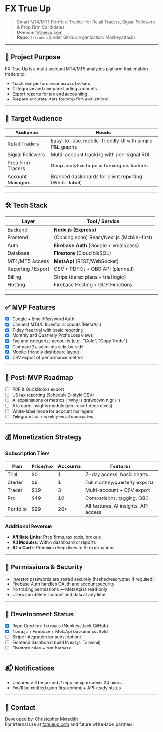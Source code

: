 # FX True Up

> Smart MT4/MT5 Portfolio Tracker for Retail Traders, Signal Followers & Prop Firm Candidates  
> **Domain**: [fxtrueup.com](https://fxtrueup.com)  
> **Repo**: `fxtrueup` (under GitHub organization: Monkeyattack)  

---

## 🎯 Project Purpose

FX True Up is a multi-account MT4/MT5 analytics platform that enables traders to:
- Track real performance across brokers
- Categorize and compare trading accounts
- Export reports for tax and accounting
- Prepare accurate stats for prop firm evaluations

---

## 🧩 Target Audience

| Audience            | Needs                                                     |
|---------------------|------------------------------------------------------------|
| Retail Traders      | Easy-to-use, mobile-friendly UI with simple P&L graphs    |
| Signal Followers    | Multi-account tracking with per-signal ROI                |
| Prop Firm Traders   | Deep analytics to pass funding evaluations                |
| Account Managers    | Branded dashboards for client reporting (White-label)     |

---

## 🛠️ Tech Stack

| Layer              | Tool / Service                         |
|--------------------|----------------------------------------|
| Backend            | **Node.js (Express)**                  |
| Frontend           | (Coming soon) React/Next.js (Mobile-first) |
| Auth               | **Firebase Auth** (Google + email/pass)|
| Database           | **Firestore** (Cloud NoSQL)            |
| MT4/MT5 Access     | **MetaApi** (REST/WebSocket)           |
| Reporting / Export | CSV + PDFKit + QBO API (planned)       |
| Billing            | Stripe (tiered plans + trial logic)    |
| Hosting            | Firebase Hosting + GCP Functions       |

---

## ✅ MVP Features

- [x] Google + Email/Password Auth
- [x] Connect MT4/5 Investor accounts (MetaApi)
- [x] 7-day free trial with basic reporting
- [x] Monthly and Quarterly Profit/Loss views
- [x] Tag and categorize accounts (e.g., "Gold", "Copy Trade")
- [x] Compare 2+ accounts side-by-side
- [x] Mobile-friendly dashboard layout
- [x] CSV export of performance metrics

---

## 🚧 Post-MVP Roadmap

- [ ] PDF & QuickBooks export
- [ ] US tax reporting (Schedule D-style CSV)
- [ ] AI explanations of metrics ("Why is drawdown high?")
- [ ] À la carte insights module (per-report deep dives)
- [ ] White-label mode for account managers
- [ ] Telegram bot + weekly email summaries

---

## 💰 Monetization Strategy

### Subscription Tiers

| Plan            | Price/mo | Accounts | Features                                 |
|-----------------|----------|----------|------------------------------------------|
| Trial           | $0       | 1        | 7-day access, basic charts               |
| Starter         | $9       | 1        | Full monthly/quarterly exports           |
| Trader          | $19      | 3        | Multi-account + CSV export               |
| Pro             | $49      | 10       | Comparisons, tagging, QBO                |
| Portfolio       | $99      | 20+      | All features, AI insights, API access    |

### Additional Revenue
- **Affiliate Links**: Prop firms, tax tools, brokers
- **Ad Modules**: Within dashboard or reports
- **À La Carte**: Premium deep dives or AI explanations

---

## 🔐 Permissions & Security

- Investor passwords are stored securely (hashed/encrypted if required)
- Firebase Auth handles OAuth and account security
- No trading permissions — MetaApi is read-only
- Users can delete account and data at any time

---

## 🧪 Development Status

- [x] Repo Creation: `fxtrueup` (Monkeyattack GitHub)
- [x] Node.js + Firebase + MetaApi backend scaffold
- [ ] Stripe integration for subscriptions
- [ ] Frontend dashboard build (Next.js, Tailwind)
- [ ] Firestore rules + test harness

---

## 📬 Notifications

- Updates will be posted if repo setup exceeds 24 hours
- You’ll be notified upon first commit + API-ready status

---

## 👤 Contact

Developed by: Christopher Meredith  
For internal use at [fxtrueup.com](https://fxtrueup.com) and future white-label partners.

